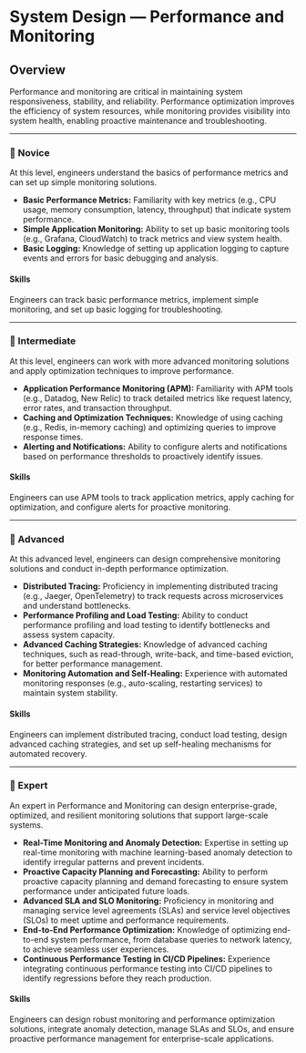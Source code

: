 # System Design — **Performance and Monitoring**

## Overview
Performance and monitoring are critical in maintaining system responsiveness, stability, and reliability. Performance optimization improves the efficiency of system resources, while monitoring provides visibility into system health, enabling proactive maintenance and troubleshooting.

---

### 🌱 Novice
At this level, engineers understand the basics of performance metrics and can set up simple monitoring solutions.

- **Basic Performance Metrics:** Familiarity with key metrics (e.g., CPU usage, memory consumption, latency, throughput) that indicate system performance.
- **Simple Application Monitoring:** Ability to set up basic monitoring tools (e.g., Grafana, CloudWatch) to track metrics and view system health.
- **Basic Logging:** Knowledge of setting up application logging to capture events and errors for basic debugging and analysis.

#### Skills
Engineers can track basic performance metrics, implement simple monitoring, and set up basic logging for troubleshooting.

---

### 🌿 Intermediate
At this level, engineers can work with more advanced monitoring solutions and apply optimization techniques to improve performance.

- **Application Performance Monitoring (APM):** Familiarity with APM tools (e.g., Datadog, New Relic) to track detailed metrics like request latency, error rates, and transaction throughput.
- **Caching and Optimization Techniques:** Knowledge of using caching (e.g., Redis, in-memory caching) and optimizing queries to improve response times.
- **Alerting and Notifications:** Ability to configure alerts and notifications based on performance thresholds to proactively identify issues.

#### Skills
Engineers can use APM tools to track application metrics, apply caching for optimization, and configure alerts for proactive monitoring.

---

### 🌳 Advanced
At this advanced level, engineers can design comprehensive monitoring solutions and conduct in-depth performance optimization.

- **Distributed Tracing:** Proficiency in implementing distributed tracing (e.g., Jaeger, OpenTelemetry) to track requests across microservices and understand bottlenecks.
- **Performance Profiling and Load Testing:** Ability to conduct performance profiling and load testing to identify bottlenecks and assess system capacity.
- **Advanced Caching Strategies:** Knowledge of advanced caching techniques, such as read-through, write-back, and time-based eviction, for better performance management.
- **Monitoring Automation and Self-Healing:** Experience with automated monitoring responses (e.g., auto-scaling, restarting services) to maintain system stability.

#### Skills
Engineers can implement distributed tracing, conduct load testing, design advanced caching strategies, and set up self-healing mechanisms for automated recovery.

---

### 🚀 Expert
An expert in Performance and Monitoring can design enterprise-grade, optimized, and resilient monitoring solutions that support large-scale systems.

- **Real-Time Monitoring and Anomaly Detection:** Expertise in setting up real-time monitoring with machine learning-based anomaly detection to identify irregular patterns and prevent incidents.
- **Proactive Capacity Planning and Forecasting:** Ability to perform proactive capacity planning and demand forecasting to ensure system performance under anticipated future loads.
- **Advanced SLA and SLO Monitoring:** Proficiency in monitoring and managing service level agreements (SLAs) and service level objectives (SLOs) to meet uptime and performance requirements.
- **End-to-End Performance Optimization:** Knowledge of optimizing end-to-end system performance, from database queries to network latency, to achieve seamless user experiences.
- **Continuous Performance Testing in CI/CD Pipelines:** Experience integrating continuous performance testing into CI/CD pipelines to identify regressions before they reach production.

#### Skills
Engineers can design robust monitoring and performance optimization solutions, integrate anomaly detection, manage SLAs and SLOs, and ensure proactive performance management for enterprise-scale applications.
